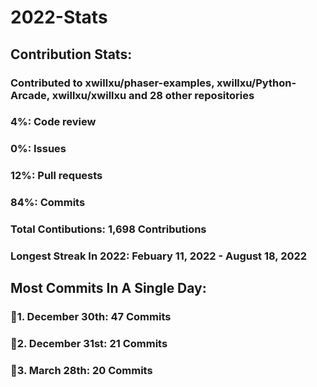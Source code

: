 # 2022-Stats

## Contribution Stats:
### Contributed to xwillxu/phaser-examples, xwillxu/Python-Arcade, xwillxu/xwillxu and 28 other repositories
### 4%: Code review
### 0%: Issues
### 12%: Pull requests
### 84%: Commits
### Total Contibutions: 1,698 Contributions

### Longest Streak In 2022: Febuary 11, 2022 - August 18, 2022
## Most Commits In A Single Day:
### 🥇1. December 30th: 47 Commits
### 🥈2. December 31st: 21 Commits
### 🥉3. March 28th: 20 Commits
